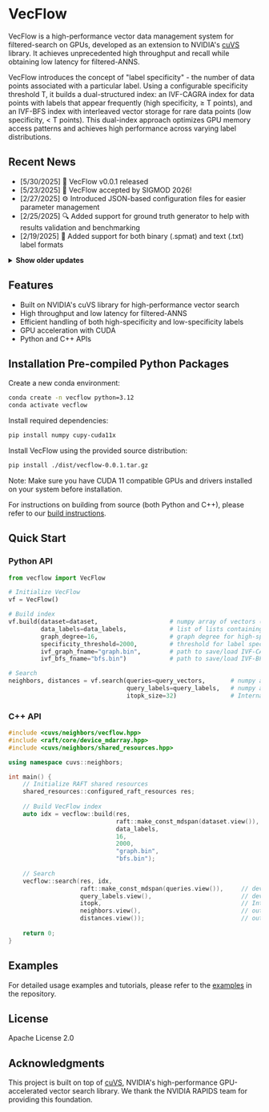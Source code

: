 # VecFlow

VecFlow is a high-performance vector data management system for filtered-search on GPUs, developed as an extension to NVIDIA's [cuVS](https://github.com/rapidsai/cuvs) library. It achieves unprecedented high throughput and recall while obtaining low latency for filtered-ANNS.

VecFlow introduces the concept of "label specificity" - the number of data points associated with a particular label. Using a configurable specificity threshold T, it builds a dual-structured index: an IVF-CAGRA index for data points with labels that appear frequently (high specificity, ≥ T points), and an IVF-BFS index with interleaved vector storage for rare data points (low specificity, < T points). This dual-index approach optimizes GPU memory access patterns and achieves high performance across varying label distributions.

## Recent News
* [5/30/2025] 🚀 VecFlow v0.0.1 released
* [5/23/2025] 🎉 VecFlow accepted by SIGMOD 2026! 
* [2/27/2025] ⚙️ Introduced JSON-based configuration files for easier parameter management
* [2/25/2025] 🔍 Added support for ground truth generator to help with results validation and benchmarking
* [2/19/2025] 🎉 Added support for both binary (.spmat) and text (.txt) label formats

<details>
<summary><strong>Show older updates</strong></summary>

</details>


## Features

- Built on NVIDIA's cuVS library for high-performance vector search
- High throughput and low latency for filtered-ANNS
- Efficient handling of both high-specificity and low-specificity labels
- GPU acceleration with CUDA
- Python and C++ APIs

## Installation Pre-compiled Python Packages 

Create a new conda environment:

```bash
conda create -n vecflow python=3.12
conda activate vecflow
```

Install required dependencies:

```bash
pip install numpy cupy-cuda11x
```

Install VecFlow using the provided source distribution:

```bash
pip install ./dist/vecflow-0.0.1.tar.gz
```

Note: Make sure you have CUDA 11 compatible GPUs and drivers installed on your system before installation.

For instructions on building from source (both Python and C++), please refer to our [build instructions](examples/README.md#building-from-source).

## Quick Start

### Python API

```python
from vecflow import VecFlow 

# Initialize VecFlow
vf = VecFlow()

# Build index
vf.build(dataset=dataset,                    # numpy array of vectors (n_vectors x dim)
         data_labels=data_labels,            # list of lists containing labels for each vector
         graph_degree=16,                    # graph degree for high-specificity data
         specificity_threshold=2000,         # threshold for label specificity
         ivf_graph_fname="graph.bin",        # path to save/load IVF-CAGRA graph
         ivf_bfs_fname="bfs.bin")            # path to save/load IVF-BFS index

# Search
neighbors, distances = vf.search(queries=query_vectors,       # numpy array of query vectors
                                 query_labels=query_labels,   # numpy array of query labels
                                 itopk_size=32)               # Internal topk size for search (higher values increase accuracy but reduce throughput)
```

### C++ API

```cpp
#include <cuvs/neighbors/vecflow.hpp>
#include <raft/core/device_mdarray.hpp>
#include <cuvs/neighbors/shared_resources.hpp>

using namespace cuvs::neighbors;

int main() {
    // Initialize RAFT shared resources
    shared_resources::configured_raft_resources res;
    
    // Build VecFlow index
    auto idx = vecflow::build(res,
                              raft::make_const_mdspan(dataset.view()),  // device matrix of vectors
                              data_labels,                              // vector of label lists
                              16,                                       // graph degree
                              2000,                                     // specificity threshold
                              "graph.bin",                              // IVF-CAGRA graph file
                              "bfs.bin");                               // IVF-BFS index file
    
    // Search
    vecflow::search(res, idx,
                    raft::make_const_mdspan(queries.view()),     // device matrix of queries
                    query_labels.view(),                         // device vector of labels
                    itopk,                                       // Internal topk size for search (higher values increase accuracy but reduce throughput)
                    neighbors.view(),                            // output device matrix for neighbors
                    distances.view());                           // output device matrix for distances
    
    return 0;
}
```

## Examples

For detailed usage examples and tutorials, please refer to the [examples](examples/README.md) in the repository.

## License

Apache License 2.0

## Acknowledgments

This project is built on top of [cuVS](https://github.com/rapidsai/cuvs), NVIDIA's high-performance GPU-accelerated vector search library. We thank the NVIDIA RAPIDS team for providing this foundation.
